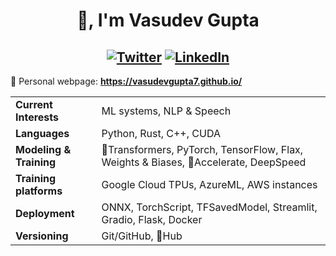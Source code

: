 <h1 align="center">👋, I'm Vasudev Gupta</h1>

<h2 align="center">
  <a href="https://twitter.com/7vasudevgupta" target="_blank"><img alt="Twitter" src="https://img.shields.io/badge/twitter-%231DA1F2.svg?&style=for-the-badge&logo=twitter&logoColor=white" /></a>
  <a href="https://www.linkedin.com/in/vasudevgupta7/" target="_blank"><img alt="LinkedIn" src="https://img.shields.io/badge/linkedin-%230077B5.svg?&style=for-the-badge&logo=linkedin&logoColor=white" /></a>
</h2>

🔗 Personal webpage: **https://vasudevgupta7.github.io/**

|                            |                                                                                      |
|----------------------------|--------------------------------------------------------------------------------------|
| **Current Interests**      | ML systems, NLP & Speech                                                             |
| **Languages**              | Python, Rust, C++, CUDA                                                              |
| **Modeling & Training**    | 🤗Transformers, PyTorch, TensorFlow, Flax, Weights & Biases, 🤗Accelerate, DeepSpeed  |
| **Training platforms**     | Google Cloud TPUs, AzureML, AWS instances                                            |
| **Deployment**             | ONNX, TorchScript, TFSavedModel, Streamlit, Gradio, Flask, Docker                    |
| **Versioning**             | Git/GitHub, 🤗Hub                                                                    |

<!-- <p align="left"><img align="left" src="https://github-readme-stats.vercel.app/api/top-langs/?username=vasudevgupta7&layout=compact&hide=html" alt="vasudevgupta7" /></p>

<p>&nbsp;<img align="center" src="https://github-readme-stats.vercel.app/api?username=vasudevgupta7&show_icons=true" alt="vasudevgupta7" /></p>
 -->
